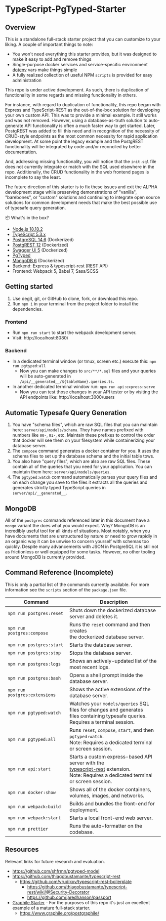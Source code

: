 # TypeScript-PgTyped-Starter

## Overview

This is a standalone full-stack starter project that you can customize to your liking. A couple of important things to note:

- You won't need everything this starter provides, but it was designed to make it easy to add and remove things
- Single-purpose docker services and service-specific environment [dotenv](https://github.com/motdotla/dotenv) vars make things simple
- A fully realized collection of useful NPM `scripts` is provided for easy administration

This repo is under active development. As such, there is duplication of functionality in some regards and missing functionality in others.

For instance, with regard to duplication of functionality, this repo began with Express and TypeScript-REST as the out-of-the-box solution for developing your own custom API. This was to provide a minimal example. It still works and was not removed. However, using a database-as-truth solution to auto-generate API functionality is often a much faster way to get started. Later, PostgREST was added to fill this need and in recognition of the necessity of CRUD-style endpoints as the most common necessity for rapid application development. At some point the legacy example and the PostgREST functionality will be integrated by code and/or reconciled by better documentation.

And, addressing missing functionality, you will notice that the `init.sql` file does not currently integrate or match with the SQL used elsewhere in the repo. Additionally, the CRUD functionality in the web frontend pages is incomplete to say the least.

The future direction of this starter is to fix these issues and exit the ALPHA development stage while preserving demonstrations of "vanilla", "barebones", or "custom" solutions and continuing to integrate open source solutions for common development needs that make the best possible use of typesafe query generation.

📦 What's in the box?

- [Node.js 18.18.2](https://github.com/nodejs/node)
- [TypeScript 5.3.x](https://github.com/microsoft/TypeScript)
- [PostgreSQL 14.6](https://github.com/postgres/postgres) (Dockerized)
- [PostgREST 12](https://github.com/PostgREST/postgrest) (Dockerized)
- [Swagger UI 5](https://github.com/swagger-api/swagger-ui/) (Dockerized)
- [PgTyped](https://github.com/adelsz/pgtyped)
- [MongoDB 6](https://github.com/mongodb/mongo) (Dockerized)
- Backend: Express & typescript-rest (REST API)
- Frontend: Webpack 5, Babel 7, Sass/SCSS

## Getting started

1. Use degit, git, or GitHub to clone, fork, or download this repo.
2. Run `npm i` in your terminal from the project folder to install the dependencies.

### Frontend

- Run `npm run start` to start the webpack development server.
- Visit: http://localhost:8080/

### Backend

- In a dedicated terminal window (or tmux, screen etc.) execute this: `npm run pgtyped:all`
  - Now you can make changes to `src/**/*.sql` files and your queries will be auto-generated in `/api/__generated__/${tableName}.queries.ts`.
- In another dedicated terminal window run: `npm run api:express:serve`
  - Now you can test those changes in your API tester or by visiting the API endpoints like: http://localhost:3000/users

## Automatic Typesafe Query Generation

1. You have "schema files", which are raw SQL files that you can maintain here: `server/api/models/schema`. They have names prefixed with numbers like `00-`, `01-`, etc. Maintain these prefixes to control the order that docker will see them on your filesystem while containerizing your database server.
2. The `compose` command generates a docker container for you. It uses the schema files to set up the database schema and the initial table tows.
3. You also have "query files", which are also are raw SQL files. These contain all of the queries that you need for your application. You can maintain them here: `server/api/models/queries`.
3. The `pgtyped:watch` command automatically parses your query files and on each change you save to the files it extracts all the queries and generates strictly typed TypeScript queries in `server/api/__generated__`.

## MongoDB

All of the `postgres` commands referenced later in this document have a `mongo` variant the does what you would expect. Why? MongoDB is an incredibly useful tool for all kinds of situations. Most notably, when you have documents that are unstructured by nature or need to grow rapidly in an organic way it can be unwise to concern yourself with schemas too quickly. Despite many advancements with JSON in PostgreSQL it is still not as frictionless or well equipped for some tasks. However, no other tooling around MongoDB is currently provided.

## Command Reference (Incomplete)

This is only a partial list of the commands currently available. For more information see the `scripts` section of the `package.json` file.

|Command|Description|
|-------|-----------|
|`npm run postgres:reset`|Shuts down the dockerized database server and deletes it.|
|`npm run postgres:compose`|Runs the `reset` command and then creates<br />the dockerized database server.<br />|
|`npm run postgres:start`|Starts the database server.<br />|
|`npm run postgres:stop`|Stops the database server.<br />|
|`npm run postgres:logs`|Shows an actively-updated list of the most recent logs.<br />|
|`npm run postgres:bash`|Opens a shell prompt inside the database server.<br />|
|`npm run postgres:extensions`|Shows the active extensions of the database server.<br />|
|`npm run pgtyped:watch`|Watches your `models/queries` SQL files for changes and generates<br /> files containing typesafe queries. Requires a terminal session.<br />|
|`npm run pgtyped:all`|Runs `reset`, `compose`, `start`, and then `pgtyped:watch`.<br /> Note: Requires a dedicated terminal or screen session.<br />|
|`npm run api:start`|Starts a custom express-based API server with the<br /> [typescript-rest](https://github.com/thiagobustamante/typescript-rest) extension.<br /> Note: Requires a dedicated terminal or screen session.<br />|
|`npm run docker:show`|Shows all of the docker containers, volumes, images, and networks.|
|`npm run webpack:build`|Builds and bundles the front-end for deployment.|
|`npm run webpack:start`|Starts a local front-end web server.|
|`npm run prettier`|Runs the auto-formatter on the codebase.|

## Resources

Relevant links for future research and evaluation.

- https://github.com/shfrmn/pgtyped-model
- https://github.com/thiagobustamante/typescript-rest
  - https://github.com/vrudikov/typescript-rest-boilerplate
    - https://github.com/thiagobustamante/typescript-rest/wiki/@Security-Decorator
    - https://github.com/jaredhanson/passport
- [Graphile Starter](https://github.com/graphile/starter) - For the purposes of this repo it's just an excellent example of a mature full-stack starter.
  - https://www.graphile.org/postgraphile/
